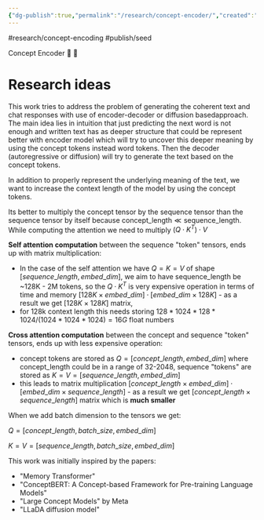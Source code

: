```yaml
---
{"dg-publish":true,"permalink":"/research/concept-encoder/","created":"2025-03-16T18:06:00.805+01:00","updated":"2025-03-19T22:28:17.341+01:00"}
---
```


#research/concept-encoding #publish/seed 

Concept Encoder 🧠 💎

# Research ideas

This work tries to address the problem of generating the coherent text and chat responses with use of encoder-decoder or diffusion basedapproach. 
The main idea lies in intuition that just predicting the next word is not enough and written text has as deeper structure that could be represent better with encoder model which will try to uncover this deeper meaning by using the concept tokens instead word tokens. Then the decoder (autoregressive or diffusion) will try to generate the text based on the concept tokens.


In addition to properly represent the underlying meaning of the text, we want to increase the context length of the model by using the concept tokens.

Its better to multiply the concept tensor by the sequence tensor than the sequence tensor by itself because $\text{concept\_length} \ll \text{sequence\_length}$.
While computing the attention we need to multiply $(Q \cdot K^T) \cdot V$

**Self attention computation** between the sequence "token" tensors, ends up with matrix multiplication: 

* In the case of the self attention we have $Q = K = V$ of shape $[sequence\_length, embed\_dim]$, we aim to have sequence_length be ~128K - 2M tokens, so the $Q \cdot K^T$ is very expensive operation in terms of time and memory $[128K \times embed\_dim] \cdot [embed\_dim \times 128K]$ - as a result we get $[128K \times 128K]$ matrix, 
* for 128k context length this needs storing $128*1024*128*1024/(1024*1024*1024)=16G$ float numbers


**Cross attention computation** between the concept and sequence "token" tensors, ends up with less expensive operation: 
* concept tokens are stored as $Q = [concept\_length, embed\_dim]$ where concept_length could be in a range of 32-2048, sequence "tokens" are stored as $K = V = [sequence\_length, embed\_dim]$ 
* this leads to matrix multiplication $[concept\_length \times embed\_dim] \cdot [embed\_dim \times sequence\_length]$ - as a result we get $[concept\_length \times sequence\_length]$ matrix which is **much smaller**

When we add batch dimension to the tensors we get:

$Q=[concept\_length, batch\_size, embed\_dim]$ 

$K=V=[sequence\_length, batch\_size, embed\_dim]$ 



This work was initially inspired by the papers:

* "Memory Transformer"
*  "ConceptBERT: A Concept-based Framework for Pre-training Language Models"
* "Large Concept Models" by Meta
* "LLaDA diffusion model"